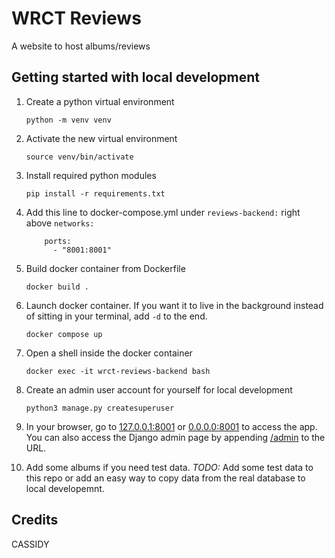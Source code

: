 # WRCT Reviews

A website to host albums/reviews

## Getting started with local development
1. Create a python virtual environment
    ```
    python -m venv venv
    ```
1. Activate the new virtual environment
    ```
    source venv/bin/activate
    ```
1. Install required python modules
    ```
    pip install -r requirements.txt
    ```
1. Add this line to docker-compose.yml under `reviews-backend:` right above `networks:`
    ```
        ports:
          - "8001:8001"
    ```
1. Build docker container from Dockerfile
    ```
    docker build .
    ```
1. Launch docker container. If you want it to live in the background instead of sitting in your terminal, add `-d` to the end.
    ```
    docker compose up
    ```
1. Open a shell inside the docker container
    ```
    docker exec -it wrct-reviews-backend bash
    ```
1. Create an admin user account for yourself for local development
    ```
    python3 manage.py createsuperuser
    ```
1. In your browser, go to [127.0.0.1:8001](http://127.0.0.1:8001/) or [0.0.0.0:8001](http://0.0.0.1:8001/) to access the app. You can also access the Django admin page by appending [/admin](http://127.0.0.1:8001/admin) to the URL.

1. Add some albums if you need test data. *TODO:* Add some test data to this repo or add an easy way to copy data from the real database to local developemnt.

## Credits

CASSIDY
